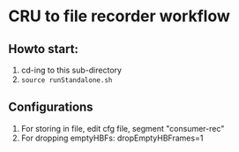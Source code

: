 # CRU to file recorder workflow
## Howto start:
1. cd-ing to this sub-directory
2. ```source runStandalone.sh```

## Configurations
1. For storing in file, edit cfg file, segment "consumer-rec"
2. For dropping emptyHBFs: dropEmptyHBFrames=1
